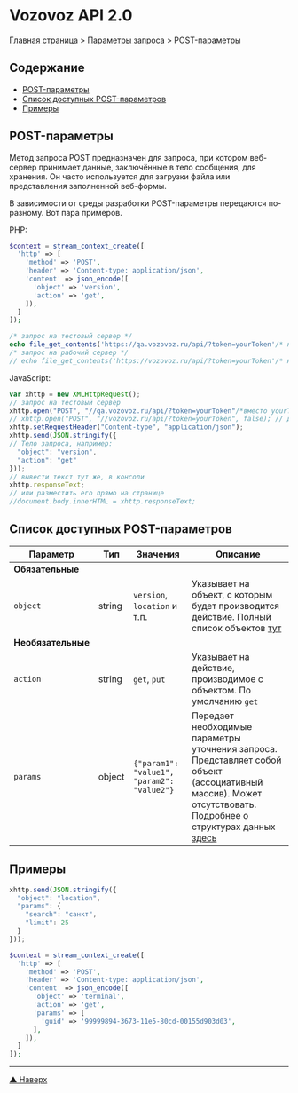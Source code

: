 # <a name="up"/>Vozovoz API 2.0

[Главная страница](/README.md) > [Параметры запроса](index.md) > POST-параметры

## Содержание

* [POST-параметры](#post)
* [Список доступных POST-параметров](#list)
* [Примеры](#example)


## <a name="post"/>POST-параметры

Метод запроса POST предназначен для запроса, при котором веб-сервер принимает данные, заключённые в тело сообщения, для хранения. Он часто используется для загрузки файла или представления заполненной веб-формы.

В зависимости от среды разработки POST-параметры передаются по-разному. Вот пара примеров.

PHP:
```php
$context = stream_context_create([
  'http' => [
    'method' => 'POST',
    'header' => 'Content-type: application/json',
    'content' => json_encode([
      'object' => 'version',
      'action' => 'get',
    ]),
  ]
]);

/* запрос на тестовый сервер */
echo file_get_contents('https://qa.vozovoz.ru/api/?token=yourToken'/* не забудьте указать Ваш токен */, false, $context);
/* запрос на рабочий сервер */
// echo file_get_contents('https://vozovoz.ru/api/?token=yourToken'/* не забудьте указать Ваш токен */, false, $context);
```

JavaScript:
```javascript
var xhttp = new XMLHttpRequest();
// запрос на тестовый сервер
xhttp.open("POST", "//qa.vozovoz.ru/api/?token=yourToken"/*вместо yourToken должен быть указан Ваш идентификационный токен-ключ*/, false);
// xhttp.open("POST", "//vozovoz.ru/api/?token=yourToken", false); // для рабочего сервера
xhttp.setRequestHeader("Content-type", "application/json");
xhttp.send(JSON.stringify({
// Тело запроса, например:
  "object": "version",
  "action": "get"
}));
// вывести текст тут же, в консоли
xhttp.responseText;
// или разместить его прямо на странице
//document.body.innerHTML = xhttp.responseText;
```


## <a name="list"/>Список доступных POST-параметров

| Параметр | Тип | Значения | Описание |
| -------- | --- | -------- | -------- |
| **Обязательные**
| `object` | string | `version`, `location` и т.п. | Указывает на объект, с которым будет производится действие. Полный список объектов [тут](../object/index.md) |
| **Необязательные**
| `action` | string | `get`, `put` | Указывает на действие, производимое с объектом. По умолчанию `get` |
| `params` | object | `{"param1": "value1", "param2": "value2"}` | Передает необходимые параметры уточнения запроса. Представляет собой объект (ассоциативный массив). Может отсутствовать. Подробнее о структурах данных [здесь](../structure/index.md) |

## <a name="example"/>Примеры

```javascript
xhttp.send(JSON.stringify({
  "object": "location",
  "params": {
    "search": "санкт",
    "limit": 25
  }
}));
```

```php
$context = stream_context_create([
  'http' => [
    'method' => 'POST',
    'header' => 'Content-type: application/json',
    'content' => json_encode([
      'object' => 'terminal',
      'action' => 'get',
      'params' => [
	    'guid' => '99999894-3673-11e5-80cd-00155d903d03',
      ],
    ]),
  ]
]);
```

***
[▲ Наверх](#up)